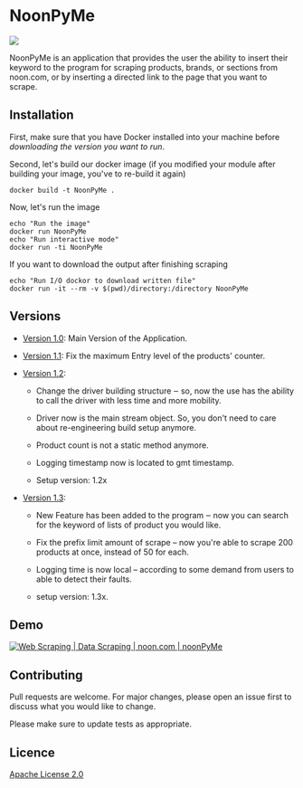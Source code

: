 # NoonPyMe

![](https://img.shields.io/apm/l/python?style=plastic)

NoonPyMe is an application that provides the user the ability to insert their keyword to the program for scraping products, brands, or sections from noon.com, or by inserting a directed link to the page that you want to scrape.

## Installation

First, make sure that you have Docker installed into your machine before _downloading the version you want to run_.

Second, let's build our docker image (if you modified your module after building your image, you've to re-build it again)

```shell
docker build -t NoonPyMe .
```

Now, let's run the image

```shell
echo "Run the image"
docker run NoonPyMe
echo "Run interactive mode"
docker run -ti NoonPyMe
```

If you want to download the output after finishing scraping

```shell
echo "Run I/O dockor to download written file"
docker run -it --rm -v $(pwd)/directory:/directory NoonPyMe
```

## Versions

- [Version 1.0](https://github.com/DrStarkXavier/NoonPyMe/tree/main/1.0): Main Version of the Application.
- [Version 1.1](https://github.com/DrStarkXavier/NoonPyMe/tree/main/1.1): Fix the maximum Entry level of the products' counter.
- [Version 1.2](https://github.com/DrStarkXavier/NoonPyMe/tree/main/1.2): 
  
  - Change the driver building structure ‒ so, now the use has the ability to call the driver with less time and more mobility.

  - Driver now is the main stream object. So, you don't need to care about re-engineering build setup anymore.

  - Product count is not a static method anymore.

  - Logging timestamp now is located to gmt timestamp.

  - Setup version: 1.2x
  
- [Version 1.3](https://github.com/DrStarkXavier/NoonPyMe/tree/main/1.3):

  - New Feature has been added to the program ‒ now you can search for the keyword of lists of product you would like.

  - Fix the prefix limit amount of scrape – now you're able to scrape 200 products at once, instead of 50 for each.

  - Logging time is now local – according to some demand from users to able to detect their faults.

  - setup version: 1.3x.

## Demo
[![Web Scraping | Data Scraping | noon.com | noonPyMe](https://img.youtube.com/vi/aKtLe3b46xw/0.jpg)](https://www.youtube.com/watch?v=aKtLe3b46xw)

## Contributing

Pull requests are welcome. For major changes, please open an issue first to discuss what you would like to change.

Please make sure to update tests as appropriate.

## Licence
[Apache License 2.0](https://github.com/DrStarkXavier/NoonPyMe/blob/main/LICENSE)
